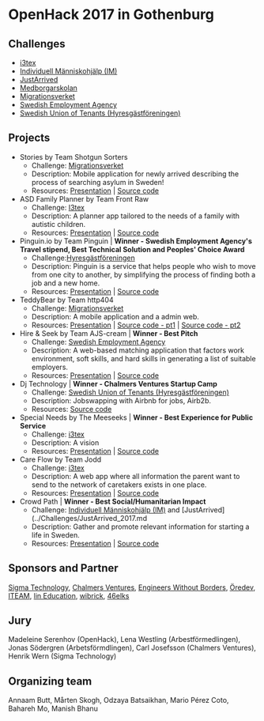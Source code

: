 # OpenHack 2017 in Gothenburg

## Challenges
* [i3tex](../Challenges/i3tex_2017.md)
* [Individuell Människohjälp (IM)](../Challenges/IM_2017.md)
* [JustArrived](../Challenges/JustArrived_2017.md)
* [Medborgarskolan](../Challenges/Medborgarskolan_2017.md)
* [Migrationsverket](../Challenges/Migrationsverket_2017.md)
* [Swedish Employment Agency](../Challenges/SwedishEmploymentAgency_2017b.md)
* [Swedish Union of Tenants (Hyresgästföreningen)](../Challenges/SwedishTenantsUnion_2017.md)

## Projects
* Stories by Team Shotgun Sorters
  * Challenge: [Migrationsverket](../Challenges/SwedishMigrationAgency_2017.md)
  * Description: Mobile application for newly arrived describing the process of searching asylum in Sweden!
  * Resources: [Presentation](Presentations/ShotgunSorters.pdf) | [Source code](https://github.com/OpenHackC4H/2017-Gothenburg-ShotgunSorters)
* ASD Family Planner by Team Front Raw
  * Challenge: [I3tex](../Challenges/I3tex_2017.md)
  * Description: A planner app tailored to the needs of a family with autistic children.
  * Resources: [Presentation](Presentations/FrontRaw.pptx) | [Source code](https://github.com/OpenHackC4H/2017-Gothenburg-FrontRaw)
* Pinguin.io by Team Pinguin | **Winner - Swedish Employment Agency's Travel stipend, Best Technical Solution and Peoples' Choice Award**
  * Challenge:[Hyresgästföreningen](../Challenges/Hyresgastforeningen_2017)
  * Description: Pinguin is a service that helps people who wish to move from one city to another, by simplifying the process of finding both a job and a new home.
  * Resources: [Presentation](Presentations/Pinguin.pdf) | [Source code](https://github.com/OpenHackC4H/2017-Gothenburg-Pinguin)
* TeddyBear by Team http404
  * Challenge: [Migrationsverket](../Challenges/SwedishMigrationAgency_2017.md)
  * Description: A mobile application and a admin web.
  * Resources: [Presentation](Presentations/http404.pptx) | [Source code - pt1](https://github.com/OpenHackC4H/2017-Gothenburg-http404-MG2) | [Source code - pt2](https://github.com/OpenHackC4H/2017-Gothenburg-http404-db-api-admin)
* Hire & Seek by Team AJS-cream | **Winner - Best Pitch**
  * Challenge: [Swedish Employment Agency](../Challenges/SwedishEmploymentAgency_2017b.md)
  * Description: A web-based matching application that factors work environment, soft skills, and hard skills in generating a list of suitable employers.
  * Resources: [Presentation](Presentations/HireAndSeek.pptx) | [Source code](https://github.com/OpenHackC4H/2017-Gothenburg-HireAndSeek)
* Dj Technology | **Winner - Chalmers Ventures Startup Camp**
  * Challenge: [Swedish Union of Tenants (Hyresgästföreningen)](../Challenges/SwedishTenantsUnion_2017.md)
  * Description: Jobswapping with Airbnb for jobs, Airb2b.
  * Resources: [Source code](https://github.com/OpenHackC4H/2017-Gothenburg-DjTechnology)
* Special Needs by The Meeseeks | **Winner - Best Experience for Public Service**
  * Challenge: [i3tex](../Challenges/i3tex_2017.md)
  * Description: A vision
  * Resources: [Presentation](Presentations/SpecialNeeds.pptx) | [Source code](https://github.com/OpenHackC4H/2017-Gothenburg-SpecialNeeds)
* Care Flow by Team Jodd
  * Challenge: [i3tex](../Challenges/i3tex_2017.md)
  * Description: A web app where all information the parent want to send to the network of caretakers exists in one place.
  * Resources: [Presentation](Presentations/CareFlow.pptx) | [Source code](https://github.com/OpenHackC4H/2017-Gothenburg-CareFlow)
* Crowd Path | **Winner - Best Social/Humanitarian Impact**
  * Challenge: [Individuell Människohjälp (IM)](../Challenges/IM_2017.md) and [JustArrived](../Challenges/JustArrived_2017.md
  * Description: Gather and promote relevant information for starting a life in Sweden.
  * Resources: [Presentation]( https://prezi.com/view/30Ty1euUFruCUacjIBuk/) | [Source code](https://github.com/OpenHackC4H/2017-Gothenburg-Crowdpath)

## Sponsors and Partner
[Sigma Technology](http://sigmatechnology.se/), [Chalmers Ventures](http://www.chalmersventures.com/), [Engineers Without Borders](http://www.ingenjorerutangranser.se/), [Öredev](http://www.oredev.org/2017), [ITEAM](https://iteam.se/), [lin Education](http://lineducation.se/), [wibrick](http://wibrick.se/), [46elks](https://46elks.com/)

## Jury
Madeleine Serenhov (OpenHack), Lena Westling (Arbestförmedlingen), Jonas Södergren (Arbetsförmdlingen), Carl Josefsson (Chalmers Ventures), Henrik Wern (Sigma Technology)

## Organizing team
Annaam Butt, Mårten Skogh, Odzaya Batsaikhan, Mario Pérez Coto, Bahareh Mo, Manish Bhanu
